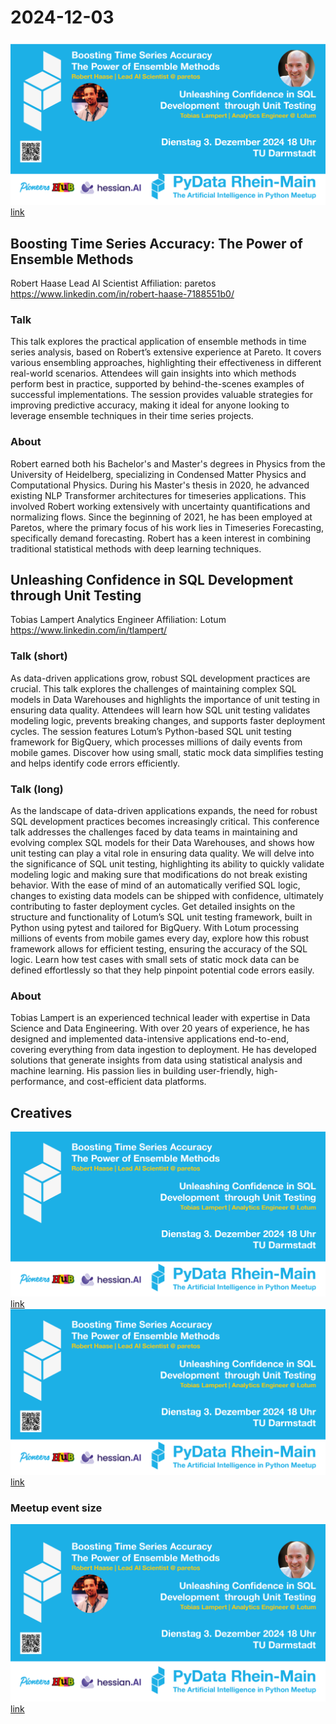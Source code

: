 # 2024-12-03

![event](eventbanner-pydata-rhein-main-241203-QR-pics.png) [link](eventbanner-pydata-rhein-main-241203-QR-pics.png)


## Boosting Time Series Accuracy: The Power of Ensemble Methods
Robert Haase
Lead AI Scientist
Affiliation: paretos
https://www.linkedin.com/in/robert-haase-7188551b0/ 

### Talk
This talk explores the practical application of ensemble methods in time series analysis, based on Robert’s extensive experience at Pareto. It covers various ensembling approaches, highlighting their effectiveness in different real-world scenarios. Attendees will gain insights into which methods perform best in practice, supported by behind-the-scenes examples of successful implementations. The session provides valuable strategies for improving predictive accuracy, making it ideal for anyone looking to leverage ensemble techniques in their time series projects.

### About
Robert earned both his Bachelor's and Master's degrees in Physics from the University of Heidelberg, specializing in Condensed Matter Physics and Computational Physics. During his Master's thesis in 2020, he advanced existing NLP Transformer architectures for timeseries applications. This involved Robert working extensively with uncertainty quantifications and normalizing flows. Since the beginning of 2021, he has been employed at Paretos, where the primary focus of his work lies in Timeseries Forecasting, specifically demand forecasting. Robert has a keen interest in combining traditional statistical methods with deep learning techniques.

## Unleashing Confidence in SQL Development through Unit Testing
Tobias Lampert
Analytics Engineer
Affiliation: Lotum 
https://www.linkedin.com/in/tlampert/ 

### Talk (short)
As data-driven applications grow, robust SQL development practices are crucial. This talk explores the challenges of maintaining complex SQL models in Data Warehouses and highlights the importance of unit testing in ensuring data quality. Attendees will learn how SQL unit testing validates modeling logic, prevents breaking changes, and supports faster deployment cycles. The session features Lotum’s Python-based SQL unit testing framework for BigQuery, which processes millions of daily events from mobile games. Discover how using small, static mock data simplifies testing and helps identify code errors efficiently.

### Talk (long)
As the landscape of data-driven applications expands, the need for robust SQL development practices becomes increasingly critical. This conference talk addresses the challenges faced by data teams in maintaining and evolving complex SQL models for their Data Warehouses, and shows how unit testing can play a vital role in ensuring data quality.
We will delve into the significance of SQL unit testing, highlighting its ability to quickly validate modeling logic and making sure that modifications do not break existing behavior. With the ease of mind of an automatically verified SQL logic, changes to existing data models can be shipped with confidence, ultimately contributing to faster deployment cycles.
Get detailed insights on the structure and functionality of Lotum’s SQL unit testing framework, built in Python using pytest and tailored for BigQuery. With Lotum processing millions of events from mobile games every day, explore how this robust framework allows for efficient testing, ensuring the accuracy of the SQL logic. Learn how test cases with small sets of static mock data can be defined effortlessly so that they help pinpoint potential code errors easily.

### About
Tobias Lampert is an experienced technical leader with expertise in Data Science and Data Engineering. With over 20 years of experience, he has designed and implemented data-intensive applications end-to-end, covering everything from data ingestion to deployment. He has developed solutions that generate insights from data using statistical analysis and machine learning. His passion lies in building user-friendly, high-performance, and cost-efficient data platforms.


## Creatives

![event](eventbanner-pydata-rhein-main-241203.png) [link](eventbanner-pydata-rhein-main-241203.png)
![event](eventbanner-pydata-rhein-main-241203-QR.png)  [link](eventbanner-pydata-rhein-main-241203-QR.png)

### Meetup event size
![event](eventbanner-pydata-rhein-main-241203-MU-pics.png)  [link](eventbanner-pydata-rhein-main-241203-MU-pics.png)

